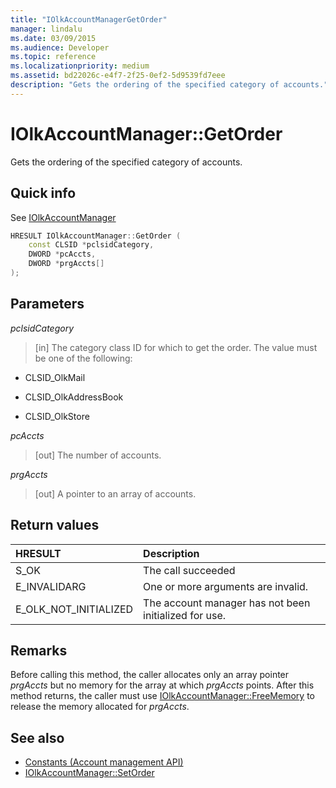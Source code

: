 ```yaml
---
title: "IOlkAccountManagerGetOrder"
manager: lindalu
ms.date: 03/09/2015
ms.audience: Developer
ms.topic: reference
ms.localizationpriority: medium
ms.assetid: bd22026c-e4f7-2f25-0ef2-5d9539fd7eee
description: "Gets the ordering of the specified category of accounts."
---
```


# IOlkAccountManager::GetOrder

Gets the ordering of the specified category of accounts.
  
## Quick info

See [IOlkAccountManager](iolkaccountmanager.md)
  
```cpp
HRESULT IOlkAccountManager::GetOrder (  
    const CLSID *pclsidCategory, 
    DWORD *pcAccts, 
    DWORD *prgAccts[] 
); 
```

## Parameters

_pclsidCategory_
  
> [in] The category class ID for which to get the order. The value must be one of the following:

   - CLSID_OlkMail

   - CLSID_OlkAddressBook

   - CLSID_OlkStore

_pcAccts_
  
> [out] The number of accounts.

_prgAccts_
  
> [out] A pointer to an array of accounts.

## Return values

|**HRESULT**|**Description**|
|:-----|:-----|
|S_OK  <br/> |The call succeeded  <br/> |
|E_INVALIDARG  <br/> |One or more arguments are invalid. |
|E_OLK_NOT_INITIALIZED  <br/> |The account manager has not been initialized for use. |

## Remarks

Before calling this method, the caller allocates only an array pointer *prgAccts* but no memory for the array at which *prgAccts* points. After this method returns, the caller must use [IOlkAccountManager::FreeMemory](iolkaccountmanager-freememory.md) to release the memory allocated for *prgAccts*.
  
## See also

- [Constants (Account management API)](constants-account-management-api.md)  
- [IOlkAccountManager::SetOrder](iolkaccountmanager-setorder.md)

